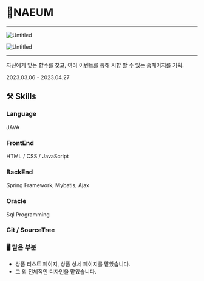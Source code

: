 # 📝NAEUM

---

![Untitled](https://s3-us-west-2.amazonaws.com/secure.notion-static.com/bd8e9cf8-03b8-49de-96e8-c472af0f3219/Untitled.png)

![Untitled](https://s3-us-west-2.amazonaws.com/secure.notion-static.com/70ac0902-0c27-4f5e-9bdc-375a195d9757/Untitled.png)

---

자신에게 맞는 향수를 찾고, 여러 이벤트를 통해 시향 할 수 있는 홈페이지를 기획.

2023.03.06 - 2023.04.27

## ⚒️ Skills

### Language

JAVA

### FrontEnd

HTML / CSS / JavaScript 

### BackEnd

Spring Framework, Mybatis, Ajax

### Oracle

Sql Programming

### Git / SourceTree




### 🖥 맡은 부분

- 상품 리스트 페이지, 상품 상세 페이지를 맡았습니다.
- 그 외 전체적인 디자인을 맡았습니다.
